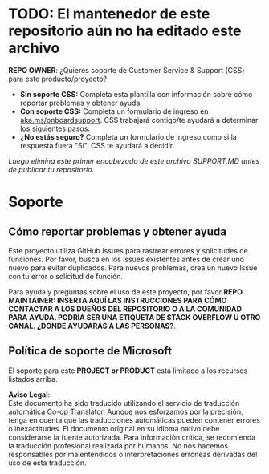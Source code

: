 <!--
CO_OP_TRANSLATOR_METADATA:
{
  "original_hash": "62fe65c1d8e3796c01aa1e3c89666cba",
  "translation_date": "2025-05-06T17:38:21+00:00",
  "source_file": "SUPPORT.md",
  "language_code": "es"
}
-->
# TODO: El mantenedor de este repositorio aún no ha editado este archivo

**REPO OWNER**: ¿Quieres soporte de Customer Service & Support (CSS) para este producto/proyecto?

- **Sin soporte CSS:** Completa esta plantilla con información sobre cómo reportar problemas y obtener ayuda.
- **Con soporte CSS:** Completa un formulario de ingreso en [aka.ms/onboardsupport](https://aka.ms/onboardsupport). CSS trabajará contigo/te ayudará a determinar los siguientes pasos.
- **¿No estás seguro?** Completa un formulario de ingreso como si la respuesta fuera "Sí". CSS te ayudará a decidir.

*Luego elimina este primer encabezado de este archivo SUPPORT.MD antes de publicar tu repositorio.*

# Soporte

## Cómo reportar problemas y obtener ayuda  

Este proyecto utiliza GitHub Issues para rastrear errores y solicitudes de funciones. Por favor, busca en los issues existentes antes de crear uno nuevo para evitar duplicados. Para nuevos problemas, crea un nuevo Issue con tu error o solicitud de función.

Para ayuda y preguntas sobre el uso de este proyecto, por favor **REPO MAINTAINER: INSERTA AQUÍ LAS INSTRUCCIONES PARA CÓMO CONTACTAR A LOS DUEÑOS DEL REPOSITORIO O A LA COMUNIDAD PARA AYUDA. PODRÍA SER UNA ETIQUETA DE STACK OVERFLOW U OTRO CANAL. ¿DÓNDE AYUDARÁS A LAS PERSONAS?**.

## Política de soporte de Microsoft  

El soporte para este **PROJECT or PRODUCT** está limitado a los recursos listados arriba.

**Aviso Legal**:  
Este documento ha sido traducido utilizando el servicio de traducción automática [Co-op Translator](https://github.com/Azure/co-op-translator). Aunque nos esforzamos por la precisión, tenga en cuenta que las traducciones automáticas pueden contener errores o inexactitudes. El documento original en su idioma nativo debe considerarse la fuente autorizada. Para información crítica, se recomienda la traducción profesional realizada por humanos. No nos hacemos responsables por malentendidos o interpretaciones erróneas derivadas del uso de esta traducción.